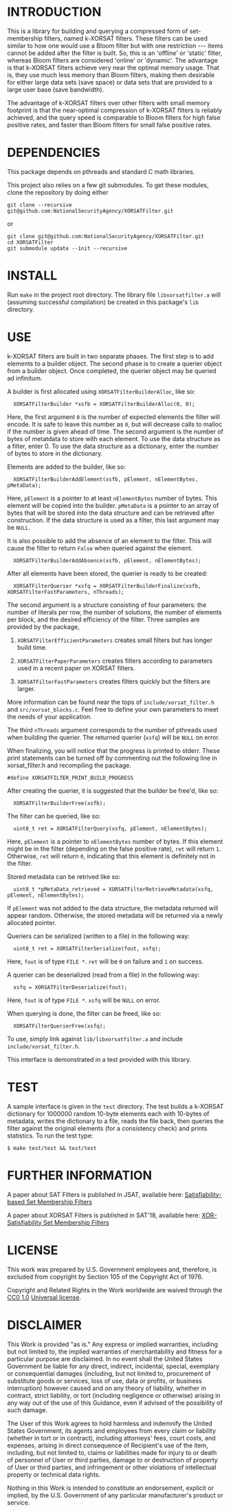 INTRODUCTION
============

This is a library for building and querying a compressed form of
set-membership filters, named k-XORSAT filters. These filters can be
used similar to how one would use a Bloom filter but with one
restriction --- items cannot be added after the filter is built. So,
this is an 'offline' or 'static' filter, whereas Bloom filters are
considered 'online' or 'dynamic'. The advantage is that k-XORSAT
filters achieve very near the optimal memory usage. That is, they use
much less memory than Bloom filters, making them desirable for either
large data sets (save space) or data sets that are provided to a large
user base (save bandwidth).

The advantage of k-XORSAT filters over other filters with small memory
footprint is that the near-optimal compression of k-XORSAT filters is
reliably achieved, and the query speed is comparable to Bloom filters
for high false positive rates, and faster than Bloom filters for small
false positive rates.


DEPENDENCIES
============

This package depends on pthreads and standard C math libraries.

This project also relies on a few git submodules. To get these
modules, clone the repository by doing either
```
git clone --recursive git@github.com:NationalSecurityAgency/XORSATFilter.git
```
or
```
git clone git@github.com:NationalSecurityAgency/XORSATFilter.git
cd XORSATFilter
git submodule update --init --recursive
```


INSTALL
=======

Run `make` in the project root directory. The library file
`libxorsatfilter.a` will (assuming successful compilation) be created
in this package's `lib` directory.


USE
===

k-XORSAT filters are built in two separate phases. The first step is
to add elements to a builder object. The second phase is to create a
querier object from a builder object. Once completed, the querier
object may be queried ad infinitum.

A builder is first allocated using `XORSATFilterBuilderAlloc`,
like so:

```
  XORSATFilterBuilder *xsfb = XORSATFilterBuilderAlloc(0, 0);
```

Here, the first argument `0` is the number of expected elements the
filter will encode. It is safe to leave this number as `0`, but will
decrease calls to malloc if the number is given ahead of time. The
second argument is the number of bytes of metatdata to store with each
element. To use the data structure as a filter, enter 0. To use the
data structure as a dictionary, enter the number of bytes to store in
the dictionary.

Elements are added to the builder, like so:

```
  XORSATFilterBuilderAddElement(xsfb, pElement, nElementBytes, pMetaData);
```

Here, `pElement` is a pointer to at least `nElementBytes` number of
bytes. This element will be copied into the builder. `pMetaData` is a
pointer to an array of bytes that will be stored into the data
structure and can be retrieved after construction. If the data
structure is used as a filter, this last argument may be `NULL`.

It is also possible to add the absence of an element to the
filter. This will cause the filter to return `False` when queried
against the element.

```
  XORSATFilterBuilderAddAbsence(xsfb, pElement, nElementBytes);
```

After all elements have been stored, the querier is ready to be
created:

```
  XORSATFilterQuerier *xsfq = XORSATFilterBuilderFinalize(xsfb, XORSATFilterFastParameters, nThreads);
```

The second argument is a structure consisting of four parameters: the
number of literals per row, the number of solutions, the number of
elements per block, and the desired efficiency of the filter. Three
samples are provided by the package,

  1) `XORSATFilterEfficientParameters` creates small filters but has longer
build time.

  2) `XORSATFilterPaperParameters` creates filters according to parameters used in a recent paper on XORSAT filters.

  3) `XORSATFilterFastParameters` creates filters quickly but
the filters are larger.

More information can be found near the tops of
`include/xorsat_filter.h` and `src/xorsat_blocks.c`. Feel free to
define your own parameters to meet the needs of your application.

The third `nThreads` argument corresponds to the number of pthreads
used when building the querier. The returned querier (`xsfq`) will be
`NULL` on error.

When finalizing, you will notice that the progress is printed to
stderr. These print statements can be turned off by commenting out the
following line in xorsat_filter.h and recompiling the package.

```
#define XORSATFILTER_PRINT_BUILD_PROGRESS
```

After creating the querier, it is suggested that the builder be
free'd, like so:

```
  XORSATFilterBuilderFree(xsfb);
```

The filter can be queried, like so:

```
  uint8_t ret = XORSATFilterQuery(xsfq, pElement, nElementBytes);
```

Here, `pElement` is a pointer to `nElementBytes` number of bytes. If
this element might be in the filter (depending on the false positive
rate), `ret` will return `1`. Otherwise, `ret` will return `0`,
indicating that this element is definitely not in the filter.

Stored metadata can be retrived like so:

```
  uint8_t *pMetaData_retrieved = XORSATFilterRetrieveMetadata(xsfq, pElement, nElementBytes);
```

If `pElement` was not added to the data structure, the metadata
returned will appear random. Otherwise, the stored metadata will be
returned via a newly allocated pointer.

Queriers can be serialized (written to a file) in the following way:

```
  uint8_t ret = XORSATFilterSerialize(fout, xsfq);
```

Here, `fout` is of type `FILE *`. `ret` will be `0` on failure and `1`
on success.

A querier can be deserialized (read from a file) in the following way:

```
  xsfq = XORSATFilterDeserialize(fout);
```

Here, `fout` is of type `FILE *`. `xsfq` will be `NULL` on error.

When querying is done, the filter can be freed, like so:

```
  XORSATFilterQuerierFree(xsfq);
```

To use, simply link against `lib/libxorsatfilter.a` and include
`include/xorsat_filter.h`.

This interface is demonstrated in a test provided with this library.


TEST
====

A sample interface is given in the `test` directory. The test builds a
k-XORSAT dictionary for 1000000 random 10-byte elements each with
10-bytes of metadata, writes the dictionary to a file, reads the file
back, then queries the filter against the original elements (for a
consistency check) and prints statistics. To run the test type:

```
$ make test/test && test/test
```


FURTHER INFORMATION
==================

A paper about SAT Filters is published in JSAT, available here:
[Satisfiability-based Set Membership
Filters](http://satassociation.org/jsat/index.php/jsat/article/view/102)

A paper about XORSAT Filters is published in SAT'18, available here:
[XOR-Satisfiability Set Membership
Filters](https://link.springer.com/chapter/10.1007/978-3-319-94144-8_24)


LICENSE
=======

This work was prepared by U.S. Government employees and, therefore, is
excluded from copyright by Section 105 of the Copyright Act of 1976.

Copyright and Related Rights in the Work worldwide are waived through
the [CC0 1.0](https://creativecommons.org/publicdomain/zero/1.0/)
[Universal license](https://creativecommons.org/publicdomain/zero/1.0/legalcode).


DISCLAIMER
==========

This Work is provided "as is." Any express or implied warranties,
including but not limited to, the implied warranties of
merchantability and fitness for a particular purpose are
disclaimed. In no event shall the United States Government be liable
for any direct, indirect, incidental, special, exemplary or
consequential damages (including, but not limited to, procurement of
substitute goods or services, loss of use, data or profits, or
business interruption) however caused and on any theory of liability,
whether in contract, strict liability, or tort (including negligence
or otherwise) arising in any way out of the use of this Guidance, even
if advised of the possibility of such damage.

The User of this Work agrees to hold harmless and indemnify the United
States Government, its agents and employees from every claim or
liability (whether in tort or in contract), including attorneys' fees,
court costs, and expenses, arising in direct consequence of
Recipient's use of the item, including, but not limited to, claims or
liabilities made for injury to or death of personnel of User or third
parties, damage to or destruction of property of User or third
parties, and infringement or other violations of intellectual property
or technical data rights.

Nothing in this Work is intended to constitute an endorsement,
explicit or implied, by the U.S. Government of any particular
manufacturer's product or service.
